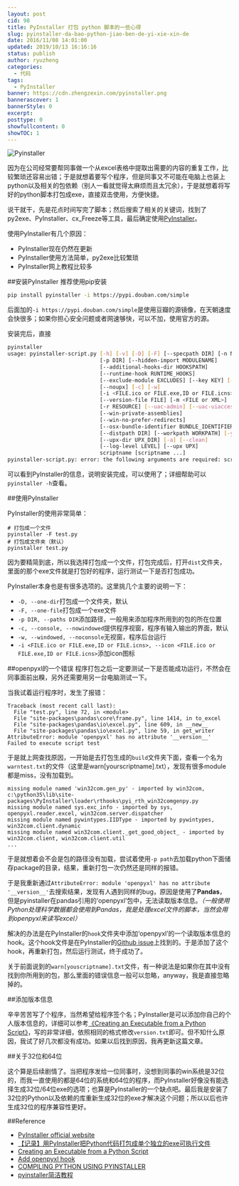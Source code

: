 ```yaml
---
layout: post
cid: 98
title: PyInstaller 打包 python 脚本的一些心得
slug: pyinstaller-da-bao-python-jiao-ben-de-yi-xie-xin-de
date: 2016/11/08 14:01:00
updated: 2019/10/13 16:16:16
status: publish
author: ryuzheng
categories: 
  - 代码
tags: 
  - PyInstaller
banner: https://cdn.zhengzexin.com/pyinstaller.png
bannerascover: 1
bannerStyle: 0
excerpt: 
posttype: 0
showfullcontent: 0
showTOC: 1
---
```



![Pyinstaller][1]

因为在公司经常要帮同事做一个从excel表格中提取出需要的内容的重复工作，比较繁琐还容易出错；于是就想着要写个程序，但是同事又不可能在电脑上也装上python以及相关的包依赖（别人一看就觉得太麻烦而且太冗余），于是就想着将写好的python脚本打包成exe，直接双击使用，方便快捷。

说干就干，先是花点时间写完了脚本；然后搜索了相关的关键词，找到了py2exe、PyInstaller、cx_Freeze等工具，最后确定使用[PyInstaller](http://www.pyinstaller.org/)。

使用PyInstaller有几个原因：

 - PyInstaller现在仍然在更新
 - PyInstaller使用方法简单，py2exe比较繁琐
 - PyInstaller网上教程比较多

##安装PyInstaller
推荐使用pip安装

```bash
pip install pyinstaller -i https://pypi.douban.com/simple
```

后面加的`-i https://pypi.douban.com/simple`是使用豆瓣的源镜像，在天朝速度会快很多；如果你担心安全问题或者网速够快，可以不加，使用官方的源。

安装完后，直接

```bash
pyinstaller
usage: pyinstaller-script.py [-h] [-v] [-D] [-F] [--specpath DIR] [-n NAME]
                             [-p DIR] [--hidden-import MODULENAME]
                             [--additional-hooks-dir HOOKSPATH]
                             [--runtime-hook RUNTIME_HOOKS]
                             [--exclude-module EXCLUDES] [--key KEY] [-d] [-s]
                             [--noupx] [-c] [-w]
                             [-i <FILE.ico or FILE.exe,ID or FILE.icns>]
                             [--version-file FILE] [-m <FILE or XML>]
                             [-r RESOURCE] [--uac-admin] [--uac-uiaccess]
                             [--win-private-assemblies]
                             [--win-no-prefer-redirects]
                             [--osx-bundle-identifier BUNDLE_IDENTIFIER]
                             [--distpath DIR] [--workpath WORKPATH] [-y]
                             [--upx-dir UPX_DIR] [-a] [--clean]
                             [--log-level LEVEL] [--upx UPX]
                             scriptname [scriptname ...]
pyinstaller-script.py: error: the following arguments are required: scriptname
```
可以看到PyInstaller的信息，说明安装完成，可以使用了；详细帮助可以`pyinstaller -h`查看。

##使用PyInstaller

PyInstaller的使用非常简单：

```
# 打包成一个文件
pyinstaller -F test.py
# 打包成文件夹（默认）
pyinstaller test.py
```
因为要精简到底，所以我选择打包成一个文件，打包完成后，打开`dist`文件夹，里面的那个exe文件就是打包好的程序，运行测试一下是否打包成功。

PyInstaller本身也是有很多选项的。这里挑几个主要的说明一下：

 - `-D, --one-dir`打包成一个文件夹，默认
 - `-F, --one-file`打包成一个exe文件
 - `-p DIR, --paths DIR`添加路径，一般用来添加程序所用到的包的所在位置
 - `-c, --console, --nowindowed`提供程序视窗，程序有输入输出的界面，默认
 - `-w, --windowed, --noconsole`无视窗，程序后台运行
 - `-i <FILE.ico or FILE.exe,ID or FILE.icns>, --icon <FILE.ico or FILE.exe,ID or FILE.icns>`添加icon图标

##openpyxl的一个错误
程序打包之后一定要测试一下是否能成功运行，不然会在同事面前出糗，另外还需要用另一台电脑测试一下。

当我试着运行程序时，发生了报错：

```
Traceback (most recent call last):
  File "test.py", line 72, in <module>
  File "site-packages\pandas\core\frame.py", line 1414, in to_excel
  File "site-packages\pandas\io\excel.py", line 609, in __new__
  File "site-packages\pandas\io\excel.py", line 59, in get_writer
AttributeError: module 'openpyxl' has no attribute '__version__'
Failed to execute script test
```

于是就上网查找原因，一开始是去打包生成的`build`文件夹下面，查看一个名为`warntest.txt`的文件（这里是warn[yourscriptname].txt），发现有很多module都是miss，没有加载到。

```
missing module named 'win32com.gen_py' - imported by win32com, c:\python35\lib\site-packages\PyInstaller\loader\rthooks\pyi_rth_win32comgenpy.py
missing module named sys.exc_info - imported by sys, openpyxl.reader.excel, win32com.server.dispatcher
missing module named pywintypes.IIDType - imported by pywintypes, win32com.client.dynamic
missing module named win32com.client._get_good_object_ - imported by win32com.client, win32com.client.util
...
```

于是就想着会不会是包的路径没有加载，尝试着使用`-p path`去加载python下面储存package的目录，结果，重新打包一次仍然还是同样的报错。

于是我重新通过`AttributeError: module 'openpyxl' has no attribute '__version__'`去搜索结果，发现有人遇到同样的bug，原因是使用了**Pandas**，但是pyinstaller在pandas引用的‘openpyxl’包中，无法读取版本信息。*（一般使用Python处理科学数据都会使用到Pandas，我是处理excel文件的脚本，当然会用到openpyxl来读写excel）*

解决的办法是在PyInstaller的`hook`文件夹中添加‘openpyxl’的一个读取版本信息的hook。这个hook文件是在PyInstaller的[Github issue](https://github.com/pyinstaller/pyinstaller/pull/2066)上找到的。于是添加了这个hook，再重新打包，然后运行测试，终于成功了。

关于前面说到的`warn[youscriptname].txt`文件，有一种说法是如果你在其中没有找到你所用到的包，那么里面的错误信息一般可以忽略，anyway，我是直接忽略掉的。

##添加版本信息

辛辛苦苦写了个程序，当然希望给程序签个名；PyInstaller是可以添加你自己的个人版本信息的，详细可以参考[《Creating an Executable from a Python Script》](https://mborgerson.com/creating-an-executable-from-a-python-script)，写的非常详细，依照相同的格式修改`version.txt`即可。但不知什么原因，我试了好几次都没有成功。如果以后找到原因，我再更新这篇文章。

##关于32位和64位

这个算是后续剧情了。当把程序发给一位同事时，没想到同事的win系统是32位的，而我一直使用的都是64位的系统和64位的程序，而PyInstaller好像没有能选择生成32位/64位exe的选项；也算是PyInstaller的一个缺点吧。最后我是安装了32位的Python以及依赖的库重新生成32位的exe才解决这个问题；所以以后也许生成32位的程序兼容性更好。

##Reference
 - [PyInstaller official website](http://www.pyinstaller.org/)
 - [【记录】用PyInstaller把Python代码打包成单个独立的exe可执行文件](http://www.crifan.com/use_pyinstaller_to_package_python_to_single_executable_exe/)
 - [Creating an Executable from a Python Script](https://mborgerson.com/creating-an-executable-from-a-python-script)
 - [Add openpyxl hook](https://github.com/pyinstaller/pyinstaller/pull/2066)
 - [COMPILING PYTHON USING PYINSTALLER](https://metac0rtex.com/compiling-python-using-pyinstaller/)
 - [pyinstaller简洁教程](http://legendtkl.com/2015/11/06/pyinstaller/)


  [1]: https://cdn.zhengzexin.com/pyinstaller.png